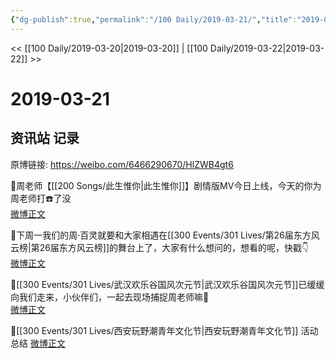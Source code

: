 ```yaml
---
{"dg-publish":true,"permalink":"/100 Daily/2019-03-21/","title":"2019-03-21","created":"2022-12-22T15:01:22.000+08:00","updated":"2023-01-09T17:24:43.275+08:00"}
---
```



<< [[100 Daily/2019-03-20\|2019-03-20]] | [[100 Daily/2019-03-22\|2019-03-22]] >>

# 2019-03-21

## 资讯站 记录

原博链接: https://weibo.com/6466290670/HlZWB4gt6

📢周老师【[[200 Songs/此生惟你\|此生惟你]]】剧情版MV今日上线，今天的你为周老师打☎️了没  
[微博正文](https://m.weibo.cn/6466290670/4352230318943516)

📢下周一我们的周·百灵就要和大家相遇在[[300 Events/301 Lives/第26届东方风云榜\|第26届东方风云榜]]的舞台上了，大家有什么想问的，想看的呢，快戳👇  
[微博正文](https://m.weibo.cn/6466290670/4352403790673301)

📢[[300 Events/301 Lives/武汉欢乐谷国风次元节\|武汉欢乐谷国风次元节]]已缓缓向我们走来，小伙伴们，一起去现场捕捉周老师嘛🐰  
[微博正文](https://m.weibo.cn/6466290670/4352198622734434)

📢[[300 Events/301 Lives/西安玩野潮青年文化节\|西安玩野潮青年文化节]] 活动总结 [微博正文](https://m.weibo.cn/6466290670/4352411110176727)
